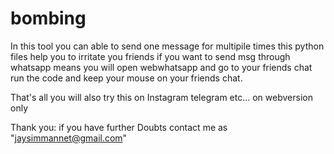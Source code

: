 # bombing

In this tool you can able to send one message for multipile times this python files help you to irritate you friends if you want to send msg through whatsapp means you will open webwhatsapp and go to your friends chat run the code and keep your mouse on your friends chat.

That's all you will also try this on Instagram telegram etc... on webversion only

Thank you:
if you have further Doubts contact me as "jaysimmannet@gmail.com"
